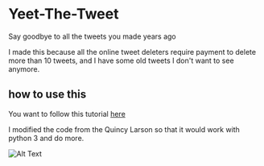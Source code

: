 # Yeet-The-Tweet
Say goodbye to all the tweets you made years ago

I made this because all the online tweet deleters require payment to delete more than 10 tweets, and I have some old tweets I don't want to see anymore.

## how to use this
You want to follow this tutorial [here](https://medium.freecodecamp.org/how-to-delete-your-past-tweets-in-bulk-and-for-free-save-yourself-from-your-past-self-f8844cdbda2)

I modified the code from the Quincy Larson so that it would work with python 3 and do more.

![Alt Text](https://github.com/MichaelDao/Yeet-The-Tweet/blob/master/delete.gif)

